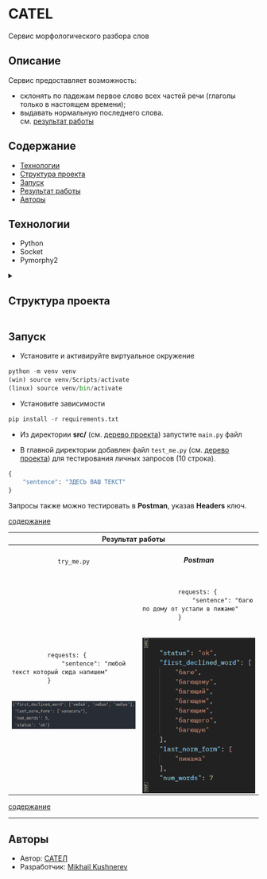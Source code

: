 # CATEL

Сервис морфологического разбора слов

## Описание

Сервис предоставляет возможность: 
- склонять по падежам первое слово всех частей речи (глаголы только в настоящем времени);
- выдавать нормальную последнего слова.  
см. <a href="#table">результат работы</a>

## Содержание

- [Технологии](#технологии)
- <a href="#structure">Структура проекта</a>
- [Запуск](#запуск)
- <a href="#table">Результат работы</a>
- [Авторы](#авторы)

## Технологии

- Python
- Socket
- Pymorphy2

<details>
  <summary>
    <h2 id="structure">Структура проекта</h2>
  </summary>

```python
CATEL:.
|   .gitignore
|   constant.py  <-- Значения по умолчанию
|   LICENSE
|   README.md
|   requirements.txt
|   try_me.py  <-- Тестирование собственных запросов
| 
+---src
|   |   main.py  <-- Точка входа
|   |   __init__.py
|   |   
|   +---handler
|   |   |   view.py  <-- Обработчик запроса
|   |   |   __init__.py
|   |           
|   +---server
|   |   |   connect.py  <-- Запуск сервера
|   |   |   __init__.py
|   |           
|   +---service
|   |   |   exceptions.py  <-- Кастомные исключения
|   |   |   log.py  <-- Логгер
|   |   |   utils.py  <-- Проверка запроса
|   |   |   __init__.py
|           
+---tests  <-- Тесты
|   |   test_ziax.py
|   |   __init__.py

```
</details>

## Запуск

- Установите и активируйте виртуальное окружение
```python
python -m venv venv
(win) source venv/Scripts/activate
(linux) source venv/bin/activate
```

- Установите зависимости

```python
pip install -r requirements.txt
```

- Из директории **src/** (см. <a href="#structure">дерево проекта</a>) запустите `main.py` файл

- В главной директории добавлен файл `test_me.py` (см. <a href="#structure">дерево проекта</a>) для тестирования личных запросов (10 строка).  
```python
{
    "sentence": "ЗДЕСЬ ВАШ ТЕКСТ"
}
```
Запросы также можно тестировать в **Postman**, указав **Headers** ключ.

[содержание](#содержание)



<table
  id="table"
  align="center"
>
  <thaed>
    <tr>
      <th colspan="2">
        Результат работы
      </th>
    </tr>
  </thaed>
  <tbody>
    <tr>
      <td align="center">
        <code>try_me.py</code>
      </td>
      <td align="center">
        <h5>Postman</h5>
      </td>
    </tr>
      <td>
        <code >
          requests: {
              "sentence": "любой текст который сюда напишем"
          }
        </code>
        <br><br>
        <img
          src="https://raw.githubusercontent.com/Mikhail-Kushnerev/image/main/CATEL/try_me.png"
        >
      </td>
      <td>
        <code>
          requests: {
              "sentence": "багю по дому от устали в пижаме"
          }
        </code>
        <br><br>
        <img
          align="center"
          src="https://raw.githubusercontent.com/Mikhail-Kushnerev/image/main/CATEL/postman.png"
        >
      </td>
    <tr>
    </tr>
  </tbody>
</table>

[содержание](#содержание)
____
## Авторы

- Автор: [САТЕЛ](https://satel.org/)
- Разработчик: [Mikhail Kushnerev](https://github.com/Mikhail-Kushnerev)